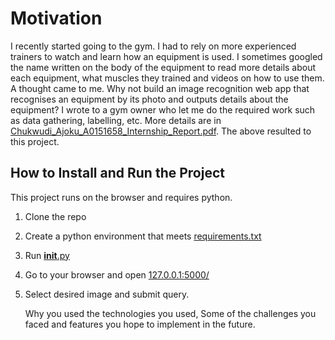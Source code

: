 # Motivation

I recently started going to the gym. I had to rely on more experienced trainers to watch and learn how an equipment is used. I sometimes googled the name written on the body of the equipment to read more details about each equipment, what muscles they trained and videos on how to use them. A thought came to me. Why not build an image recognition web app that recognises an equipment by its photo and outputs details about the equipment? I wrote to a gym owner who let me do the required work such as data gathering, labelling, etc. More details are in [Chukwudi_Ajoku_A0151658_Internship_Report.pdf](https://github.com/Chuukwudi/Gym_ER/blob/main/Chukwudi_Ajoku_A0151658_Internship_Report.pdf). The above resulted to this project.
          
##  How to Install and Run the Project
This project runs on the browser and requires python.
1. Clone the repo
2. Create a python environment that meets [requirements.txt](https://github.com/Chuukwudi/Gym_ER/blob/main/requirements.txt)
3. Run [__init__.py](https://github.com/Chuukwudi/Gym_ER/blob/main/__init__.py)
4. Go to your browser and open [127.0.0.1:5000/](127.0.0.1:5000/)
5. Select desired image and submit query. 



    Why you used the technologies you used,
    Some of the challenges you faced and features you hope to implement in the future.

